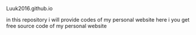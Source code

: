 Luuk2016.github.io

in this repository i will provide codes of my personal website here i you get free source code of my personal website
